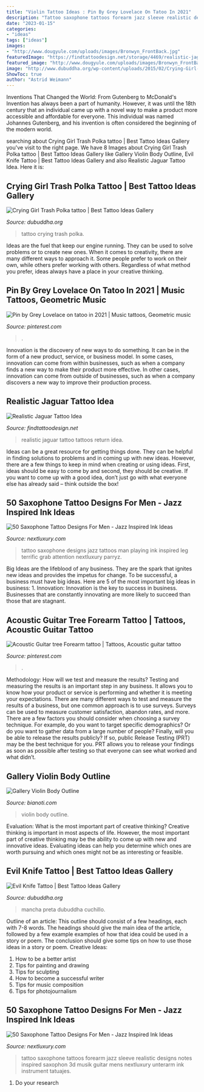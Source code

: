 ```yaml
---
title: "Violin Tattoo Ideas : Pin By Grey Lovelace On Tatoo In 2021"
description: "Tattoo saxophone tattoos forearm jazz sleeve realistic designs notes inspired saxophon 3d musik guitar mens nextluxury unterarm ink instrument tatuajes"
date: "2023-01-15"
categories:
- "ideas"
tags: ["ideas"]
images:
- "http://www.dougyule.com/uploads/images/Bronwyn_FrontBack.jpg"
featuredImage: "https://findtattoodesign.net/storage/4469/realistic-jaguar.jpg"
featured_image: "http://www.dougyule.com/uploads/images/Bronwyn_FrontBack.jpg"
image: "http://www.dubuddha.org/wp-content/uploads/2015/02/Crying-Girl-Trash-Polka-tattoo.jpg"
ShowToc: true
author: "Astrid Weimann"
---
```



Inventions That Changed the World: From Gutenberg to McDonald's
Invention has always been a part of humanity. However, it was until the 18th century that an individual came up with a novel way to make a product more accessible and affordable for everyone. This individual was named Johannes Gutenberg, and his invention is often considered the beginning of the modern world.

	

		
searching about Crying Girl Trash Polka tattoo | Best Tattoo Ideas Gallery you've visit to the right page. We have 8 Images about Crying Girl Trash Polka tattoo | Best Tattoo Ideas Gallery like Gallery Violin Body Outline, Evil Knife Tattoo | Best Tattoo Ideas Gallery and also Realistic Jaguar Tattoo Idea. Here it is:
		
    
## Crying Girl Trash Polka Tattoo | Best Tattoo Ideas Gallery

<img loading=lazy src="http://www.dubuddha.org/wp-content/uploads/2015/02/Crying-Girl-Trash-Polka-tattoo.jpg" onerror="this.onerror=null;this.src='https://tse1.mm.bing.net/th?id=OIP.Da9PSymhUq3Se5V9L0bfeAHaOB&amp;pid=15.1';" alt="Crying Girl Trash Polka tattoo | Best Tattoo Ideas Gallery">

_Source: dubuddha.org_

>tattoo crying trash polka. 

	

Ideas are the fuel that keep our engine running. They can be used to solve problems or to create new ones. When it comes to creativity, there are many different ways to approach it. Some people prefer to work on their own, while others prefer working with others. Regardless of what method you prefer, ideas always have a place in your creative thinking.

    
## Pin By Grey Lovelace On Tatoo In 2021 | Music Tattoos, Geometric Music

<img loading=lazy src="https://i.pinimg.com/originals/f5/67/bc/f567bcbff59b13321c7d58f7ee5d97c0.jpg" onerror="this.onerror=null;this.src='https://tse4.mm.bing.net/th?id=OIP.-gmS4NMYXS3-uZzJq8unzwAAAA&amp;pid=15.1';" alt="Pin by Grey Lovelace on tatoo in 2021 | Music tattoos, Geometric music">

_Source: pinterest.com_

>. 

	

Innovation is the discovery of new ways to do something. It can be in the form of a new product, service, or business model. In some cases, innovation can come from within businesses, such as when a company finds a new way to make their product more effective. In other cases, innovation can come from outside of businesses, such as when a company discovers a new way to improve their production process.

    
## Realistic Jaguar Tattoo Idea

<img loading=lazy src="https://findtattoodesign.net/storage/4469/realistic-jaguar.jpg" onerror="this.onerror=null;this.src='https://tse2.mm.bing.net/th?id=OIP.fUMH88QCgVDRGb_ja88jWQHaHa&amp;pid=15.1';" alt="Realistic Jaguar Tattoo Idea">

_Source: findtattoodesign.net_

>realistic jaguar tattoo tattoos return idea. 

	

Ideas can be a great resource for getting things done. They can be helpful in finding solutions to problems and in coming up with new ideas. However, there are a few things to keep in mind when creating or using ideas. First, ideas should be easy to come by and second, they should be creative. If you want to come up with a good idea, don’t just go with what everyone else has already said – think outside the box!

    
## 50 Saxophone Tattoo Designs For Men - Jazz Inspired Ink Ideas

<img loading=lazy src="http://nextluxury.com/wp-content/uploads/man-playing-saxophone-guys-leg-tattoos.jpg" onerror="this.onerror=null;this.src='https://tse3.mm.bing.net/th?id=OIP.rAEPvS8bPJ7-Lk1GgSA89gHaJQ&amp;pid=15.1';" alt="50 Saxophone Tattoo Designs For Men - Jazz Inspired Ink Ideas">

_Source: nextluxury.com_

>tattoo saxophone designs jazz tattoos man playing ink inspired leg terrific grab attention nextluxury parryz. 

	

Big Ideas are the lifeblood of any business. They are the spark that ignites new ideas and provides the impetus for change. To be successful, a business must have big ideas. Here are 5 of the most important big ideas in business: 1. Innovation: Innovation is the key to success in business. Businesses that are constantly innovating are more likely to succeed than those that are stagnant. 
    
## Acoustic Guitar Tree Forearm Tattoo | Tattoos, Acoustic Guitar Tattoo

<img loading=lazy src="https://i.pinimg.com/originals/b0/41/61/b04161d5ca477205abd8eba673385c69.jpg" onerror="this.onerror=null;this.src='https://tse2.mm.bing.net/th?id=OIP.sdUamarBgUSfs_ZewuC2aQHaJ4&amp;pid=15.1';" alt="Acoustic Guitar tree Forearm tattoo | Tattoos, Acoustic guitar tattoo">

_Source: pinterest.com_

>. 

	

Methodology: How will we test and measure the results?
Testing and measuring the results is an important step in any business. It allows you to know how your product or service is performing and whether it is meeting your expectations. There are many different ways to test and measure the results of a business, but one common approach is to use surveys. Surveys can be used to measure customer satisfaction, abandon rates, and more.
There are a few factors you should consider when choosing a survey technique. For example, do you want to target specific demographics? Or do you want to gather data from a large number of people? Finally, will you be able to release the results publicly? If so, public Release Testing (PRT) may be the best technique for you. PRT allows you to release your findings as soon as possible after testing so that everyone can see what worked and what didn’t.

    
## Gallery Violin Body Outline

<img loading=lazy src="http://www.dougyule.com/uploads/images/Bronwyn_FrontBack.jpg" onerror="this.onerror=null;this.src='https://tse2.mm.bing.net/th?id=OIP.15YRypNpnOxt7qodMfIt0wHaI4&amp;pid=15.1';" alt="Gallery Violin Body Outline">

_Source: bianoti.com_

>violin body outline. 

	

Evaluation: What is the most important part of creative thinking?
Creative thinking is important in most aspects of life. However, the most important part of creative thinking may be the ability to come up with new and innovative ideas. Evaluating ideas can help you determine which ones are worth pursuing and which ones might not be as interesting or feasible.

    
## Evil Knife Tattoo | Best Tattoo Ideas Gallery

<img loading=lazy src="https://www.dubuddha.org/wp-content/uploads/2018/09/Evil-Knife-Tattoo-by-Mancha-Preta-728x728.jpg" onerror="this.onerror=null;this.src='https://tse3.mm.bing.net/th?id=OIP.DeG8AAa5s31Jx720SMcqmQHaHa&amp;pid=15.1';" alt="Evil Knife Tattoo | Best Tattoo Ideas Gallery">

_Source: dubuddha.org_

>mancha preta dubuddha cuchillo. 

	

Outline of an article: This outline should consist of a few headings, each with 7-8 words. The headings should give the main idea of the article, followed by a few example examples of how that idea could be used in a story or poem. The conclusion should give some tips on how to use those ideas in a story or poem.
Creative Ideas:

1. How to be a better artist 
2. Tips for painting and drawing 
3. Tips for sculpting 
4. How to become a successful writer 
5. Tips for music composition 
6. Tips for photojournalism 

    
## 50 Saxophone Tattoo Designs For Men - Jazz Inspired Ink Ideas

<img loading=lazy src="http://nextluxury.com/wp-content/uploads/3d-realistic-saxophone-music-notes-forearm-sleeve-tattoo.jpg" onerror="this.onerror=null;this.src='https://tse2.mm.bing.net/th?id=OIP.npkw3I5ORs8q4V5f5v2OkwHaHT&amp;pid=15.1';" alt="50 Saxophone Tattoo Designs For Men - Jazz Inspired Ink Ideas">

_Source: nextluxury.com_

>tattoo saxophone tattoos forearm jazz sleeve realistic designs notes inspired saxophon 3d musik guitar mens nextluxury unterarm ink instrument tatuajes. 

	

1. Do your research

